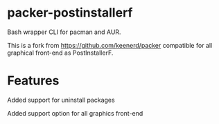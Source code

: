 packer-postinstallerf
======

Bash wrapper CLI for pacman and AUR.

This is a fork from https://github.com/keenerd/packer compatible for all graphical front-end as PostInstallerF.

Features
======

Added support for uninstall packages

Added support option for all graphics front-end

